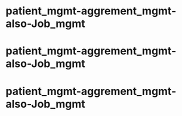 # patient_mgmt-aggrement_mgmt-also-Job_mgmt
# patient_mgmt-aggrement_mgmt-also-Job_mgmt
# patient_mgmt-aggrement_mgmt-also-Job_mgmt
